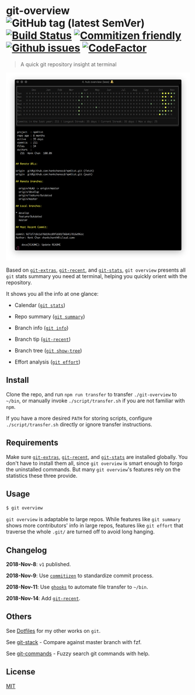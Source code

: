 # git-overview &nbsp;&nbsp; ![GitHub tag (latest SemVer)](https://img.shields.io/github/tag/hankchanocd/git-overview.svg) [![Build Status](https://travis-ci.org/hankchanocd/git-overview.svg?branch=master)](https://travis-ci.org/hankchanocd/git-overview) [![Commitizen friendly](https://img.shields.io/badge/commitizen-friendly-brightgreen.svg)](http://commitizen.github.io/cz-cli/) [![Github issues](https://img.shields.io/github/issues/hankchanocd/git-overview.svg)](https://github.com/hankchanocd/git-overview/issues) [![CodeFactor](https://www.codefactor.io/repository/github/hankchanocd/git-overview/badge)](https://www.codefactor.io/repository/github/hankchanocd/git-overview)

> A quick git repository insight at terminal

<p align="center">
<img alt="demo" width="850" src="https://github.com/hankchanocd/git-overview/blob/master/images/demo.png" />
</p>

Based on [`git-extras`](https://github.com/tj/git-extras/blob/master/Installation.md), [`git-recent`](https://github.com/paulirish/git-recent), and [`git-stats`](https://github.com/IonicaBizau/git-stats), `git overview` presents all `git` stats summary you need at terminal, helping you quickly orient with the repository.

It shows you all the info at one glance:

- Calendar ([`git stats`](https://github.com/IonicaBizau/git-stats))

- Repo summary ([`git summary`](https://github.com/tj/git-extras/blob/master/Commands.md#git-summary))

- Branch info ([`git info`](https://github.com/tj/git-extras/blob/master/Commands.md#git-info))

- Branch tip ([`git-recent`](https://github.com/paulirish/git-recent))

- Branch tree ([`git show-tree`](https://github.com/tj/git-extras/blob/master/Commands.md#git-show-tree))

- Effort analysis ([`git effort`](https://github.com/tj/git-extras/blob/master/Commands.md#git-effort))

## Install

Clone the repo, and run `npm run transfer` to transfer `./git-overview` to `~/bin`, or manually invoke `./script/transfer.sh` if you are not familiar with `npm`.

If you have a more desired `PATH` for storing scripts, configure `./script/transfer.sh` directly or ignore transfer instructions.

## Requirements

Make sure [`git-extras`](https://github.com/tj/git-extras/blob/master/Installation.md), [`git-recent`](https://github.com/paulirish/git-recent), and [`git-stats`](https://github.com/IonicaBizau/git-stats) are installed globally. You don't have to install them all, since `git overview` is smart enough to forgo the uninstalled commands. But many `git overview`'s features rely on the statistics these three provide.

## Usage

```bash
$ git overview
```

`git overview` is adaptable to large repos. While features like `git summary` shows more contributors' info in large repos, features like `git effort` that traverse the whole `.git/` are turned off to avoid long hanging.

## Changelog

**2018-Nov-8**: `v1` published.

**2018-Nov-9**: Use [`commitizen`](http://commitizen.github.io/cz-cli/) to standardize commit process.

**2018-Nov-11**: Use [`ghooks`](https://github.com/ghooks-org/ghooks) to automate file transfer to `~/bin`.

**2018-Nov-14**: Add [`git-recent`](https://github.com/paulirish/git-recent).

## Others

See [Dotfiles](https://gitlab.com/hankchanocd/dotfiles) for my other works on `git`.

See [git-stack](https://github.com/hankchanocd/git-stack) - Compare against master branch with fzf.

See [git-commands](https://github.com/hankchanocd/git-commands) - Fuzzy search git commands with help.

## License

[MIT](./LICENSE)
